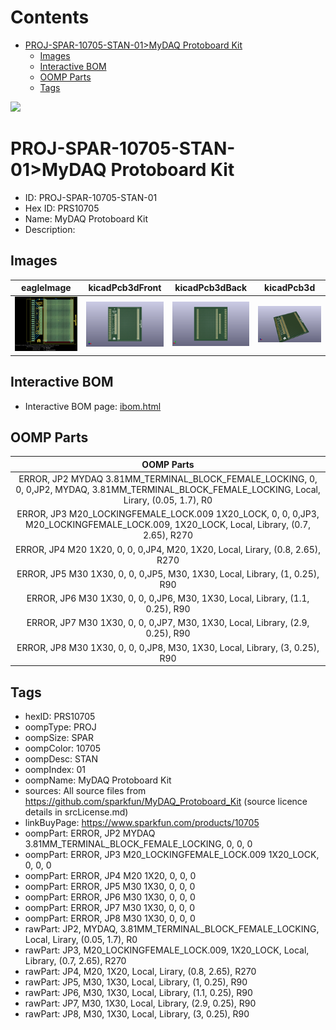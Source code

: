 



Contents
========

* [PROJ-SPAR-10705-STAN-01>MyDAQ Protoboard Kit](#proj-spar-10705-stan-01mydaq-protoboard-kit)
	* [Images](#images)
	* [Interactive BOM](#interactive-bom)
	* [OOMP Parts](#oomp-parts)
	* [Tags](#tags)
  
![][im]
# PROJ-SPAR-10705-STAN-01>MyDAQ Protoboard Kit

- ID: PROJ-SPAR-10705-STAN-01
- Hex ID: PRS10705
- Name: MyDAQ Protoboard Kit
- Description: 

## Images
  
  

|eagleImage|kicadPcb3dFront|kicadPcb3dBack|kicadPcb3d|
| :---: | :---: | :---: | :---: |
|[![eagleImage](eagleImage_140.png)](eagleImage_600.png)|[![kicadPcb3dFront](kicadPcb3dFront_140.png)](kicadPcb3dFront_600.png)|[![kicadPcb3dBack](kicadPcb3dBack_140.png)](kicadPcb3dBack_600.png)|[![kicadPcb3d](kicadPcb3d_140.png)](kicadPcb3d_600.png)|

## Interactive BOM

- Interactive BOM page: [ibom.html](kicad/bom/ibom.html)

## OOMP Parts
  

|OOMP Parts|
| :---: |
|ERROR, JP2 MYDAQ 3.81MM_TERMINAL_BLOCK_FEMALE_LOCKING, 0, 0, 0,JP2, MYDAQ, 3.81MM_TERMINAL_BLOCK_FEMALE_LOCKING, Local, Lirary, (0.05, 1.7), R0|
|ERROR, JP3 M20_LOCKINGFEMALE_LOCK.009 1X20_LOCK, 0, 0, 0,JP3, M20_LOCKINGFEMALE_LOCK.009, 1X20_LOCK, Local, Library, (0.7, 2.65), R270|
|ERROR, JP4 M20 1X20, 0, 0, 0,JP4, M20, 1X20, Local, Lirary, (0.8, 2.65), R270|
|ERROR, JP5 M30 1X30, 0, 0, 0,JP5, M30, 1X30, Local, Library, (1, 0.25), R90|
|ERROR, JP6 M30 1X30, 0, 0, 0,JP6, M30, 1X30, Local, Library, (1.1, 0.25), R90|
|ERROR, JP7 M30 1X30, 0, 0, 0,JP7, M30, 1X30, Local, Library, (2.9, 0.25), R90|
|ERROR, JP8 M30 1X30, 0, 0, 0,JP8, M30, 1X30, Local, Library, (3, 0.25), R90|

## Tags

- hexID: PRS10705
- oompType: PROJ
- oompSize: SPAR
- oompColor: 10705
- oompDesc: STAN
- oompIndex: 01
- oompName: MyDAQ Protoboard Kit
- sources: All source files from https://github.com/sparkfun/MyDAQ_Protoboard_Kit (source licence details in srcLicense.md)
- linkBuyPage: https://www.sparkfun.com/products/10705
- oompPart: ERROR, JP2 MYDAQ 3.81MM_TERMINAL_BLOCK_FEMALE_LOCKING, 0, 0, 0
- oompPart: ERROR, JP3 M20_LOCKINGFEMALE_LOCK.009 1X20_LOCK, 0, 0, 0
- oompPart: ERROR, JP4 M20 1X20, 0, 0, 0
- oompPart: ERROR, JP5 M30 1X30, 0, 0, 0
- oompPart: ERROR, JP6 M30 1X30, 0, 0, 0
- oompPart: ERROR, JP7 M30 1X30, 0, 0, 0
- oompPart: ERROR, JP8 M30 1X30, 0, 0, 0
- rawPart: JP2, MYDAQ, 3.81MM_TERMINAL_BLOCK_FEMALE_LOCKING, Local, Lirary, (0.05, 1.7), R0
- rawPart: JP3, M20_LOCKINGFEMALE_LOCK.009, 1X20_LOCK, Local, Library, (0.7, 2.65), R270
- rawPart: JP4, M20, 1X20, Local, Lirary, (0.8, 2.65), R270
- rawPart: JP5, M30, 1X30, Local, Library, (1, 0.25), R90
- rawPart: JP6, M30, 1X30, Local, Library, (1.1, 0.25), R90
- rawPart: JP7, M30, 1X30, Local, Library, (2.9, 0.25), R90
- rawPart: JP8, M30, 1X30, Local, Library, (3, 0.25), R90



[im]: kicadPcb3d_450.png
